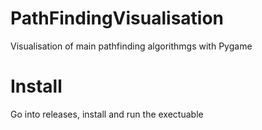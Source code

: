 # PathFindingVisualisation
Visualisation of main pathfinding algorithmgs with Pygame

# Install
Go into releases, install and run the exectuable
